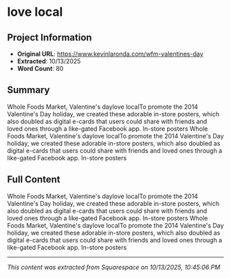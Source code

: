 # love local

## Project Information

- **Original URL**: https://www.kevinlaronda.com/wfm-valentines-day
- **Extracted**: 10/13/2025
- **Word Count**: 80

## Summary

Whole Foods Market, Valentine's daylove localTo promote the 2014 Valentine's Day holiday, we created these adorable in-store posters, which also doubled as digital e-cards that users could share with friends and loved ones through a like-gated Facebook app. In-store posters Whole Foods Market, Valentine's daylove localTo promote the 2014 Valentine's Day holiday, we created these adorable in-store posters, which also doubled as digital e-cards that users could share with friends and loved ones through a like-gated Facebook app. In-store posters

## Full Content

Whole Foods Market, Valentine's daylove localTo promote the 2014 Valentine's Day holiday, we created these adorable in-store posters, which also doubled as digital e-cards that users could share with friends and loved ones through a like-gated Facebook app. In-store posters Whole Foods Market, Valentine's daylove localTo promote the 2014 Valentine's Day holiday, we created these adorable in-store posters, which also doubled as digital e-cards that users could share with friends and loved ones through a like-gated Facebook app. In-store posters

---

*This content was extracted from Squarespace on 10/13/2025, 10:45:06 PM*
